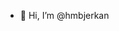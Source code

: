 - 👋 Hi, I’m @hmbjerkan

<!---
hmbjerkan/hmbjerkan is a ✨ special ✨ repository because its `README.md` (this file) appears on your GitHub profile.
You can click the Preview link to take a look at your changes.
--->
